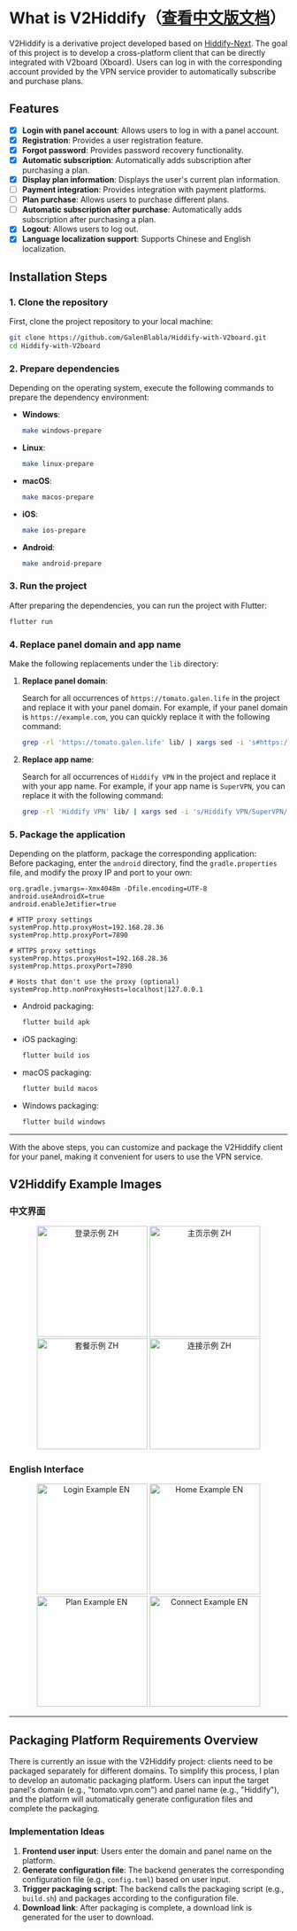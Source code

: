 # What is V2Hiddify（[查看中文版文档](./README.md)）

V2Hiddify is a derivative project developed based on [Hiddify-Next](https://github.com/hiddify/hiddify-next). The goal of this project is to develop a cross-platform client that can be directly integrated with V2board (Xboard). Users can log in with the corresponding account provided by the VPN service provider to automatically subscribe and purchase plans.  


## Features

- [x] **Login with panel account**: Allows users to log in with a panel account.
- [x] **Registration**: Provides a user registration feature.
- [x] **Forgot password**: Provides password recovery functionality.
- [x] **Automatic subscription**: Automatically adds subscription after purchasing a plan.
- [x] **Display plan information**: Displays the user's current plan information.
- [ ] **Payment integration**: Provides integration with payment platforms.
- [ ] **Plan purchase**: Allows users to purchase different plans.
- [ ] **Automatic subscription after purchase**: Automatically adds subscription after purchasing a plan.
- [x] **Logout**: Allows users to log out.
- [x] **Language localization support**: Supports Chinese and English localization.

## Installation Steps

### 1. Clone the repository

First, clone the project repository to your local machine:

```bash
git clone https://github.com/GalenBlabla/Hiddify-with-V2board.git
cd Hiddify-with-V2board
```

### 2. Prepare dependencies

Depending on the operating system, execute the following commands to prepare the dependency environment:

- **Windows**:

  ```bash
  make windows-prepare
  ```

- **Linux**:

  ```bash
  make linux-prepare
  ```

- **macOS**:

  ```bash
  make macos-prepare
  ```

- **iOS**:

  ```bash
  make ios-prepare
  ```

- **Android**:

  ```bash
  make android-prepare
  ```

### 3. Run the project

After preparing the dependencies, you can run the project with Flutter:

```bash
flutter run
```

### 4. Replace panel domain and app name

Make the following replacements under the `lib` directory:

1. **Replace panel domain**:

   Search for all occurrences of `https://tomato.galen.life` in the project and replace it with your panel domain. For example, if your panel domain is `https://example.com`, you can quickly replace it with the following command:

   ```bash
   grep -rl 'https://tomato.galen.life' lib/ | xargs sed -i 's#https://tomato.galen.life#https://example.com#g'
   ```

2. **Replace app name**:

   Search for all occurrences of `Hiddify VPN` in the project and replace it with your app name. For example, if your app name is `SuperVPN`, you can replace it with the following command:

   ```bash
   grep -rl 'Hiddify VPN' lib/ | xargs sed -i 's/Hiddify VPN/SuperVPN/g'
   ```

### 5. Package the application

Depending on the platform, package the corresponding application:  
Before packaging, enter the `android` directory, find the `gradle.properties` file, and modify the proxy IP and port to your own:

```properties
org.gradle.jvmargs=-Xmx4048m -Dfile.encoding=UTF-8
android.useAndroidX=true
android.enableJetifier=true

# HTTP proxy settings
systemProp.http.proxyHost=192.168.28.36
systemProp.http.proxyPort=7890

# HTTPS proxy settings
systemProp.https.proxyHost=192.168.28.36
systemProp.https.proxyPort=7890

# Hosts that don't use the proxy (optional)
systemProp.http.nonProxyHosts=localhost|127.0.0.1
```

- Android packaging:

  ```bash
  flutter build apk
  ```

- iOS packaging:

  ```bash
  flutter build ios
  ```

- macOS packaging:

  ```bash
  flutter build macos
  ```

- Windows packaging:

  ```bash
  flutter build windows
  ```

---

With the above steps, you can customize and package the V2Hiddify client for your panel, making it convenient for users to use the VPN service.

## V2Hiddify Example Images

### 中文界面
<p align="center">
  <img src="./images/login_zh.jpg" alt="登录示例 ZH" width="200"/>
  <img src="./images/home_zh.jpg" alt="主页示例 ZH" width="200"/>
  <img src="./images/plan_zh.jpg" alt="套餐示例 ZH" width="200"/>
  <img src="./images/connect_zh.jpg" alt="连接示例 ZH" width="200"/>
</p>

### English Interface
<p align="center">
  <img src="./images/login_en.jpg" alt="Login Example EN" width="200"/>
  <img src="./images/home_en.jpg" alt="Home Example EN" width="200"/>
  <img src="./images/plan_en.jpg" alt="Plan Example EN" width="200"/>
  <img src="./images/connect_en.jpg" alt="Connect Example EN" width="200"/>
</p>

---

## Packaging Platform Requirements Overview

There is currently an issue with the V2Hiddify project: clients need to be packaged separately for different domains. To simplify this process, I plan to develop an automatic packaging platform. Users can input the target panel's domain (e.g., "tomato.vpn.com") and panel name (e.g., "Hiddify"), and the platform will automatically generate configuration files and complete the packaging.

### Implementation Ideas

1. **Frontend user input**: Users enter the domain and panel name on the platform.
2. **Generate configuration file**: The backend generates the corresponding configuration file (e.g., `config.toml`) based on user input.
3. **Trigger packaging script**: The backend calls the packaging script (e.g., `build.sh`) and packages according to the configuration file.
4. **Download link**: After packaging is complete, a download link is generated for the user to download.
